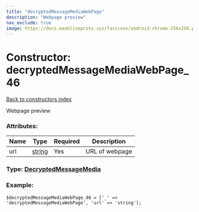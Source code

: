 ```yaml
---
title: "decryptedMessageMediaWebPage"
description: "Webpage preview"
nav_exclude: true
image: https://docs.madelineproto.xyz/favicons/android-chrome-256x256.png
---
```

# Constructor: decryptedMessageMediaWebPage\_46  
[Back to constructors index](/API_docs/constructors/index.html)



Webpage preview

### Attributes:

| Name     |    Type       | Required | Description |
|----------|---------------|----------|-------------|
|url|[string](/API_docs/types/string.html) | Yes|URL of webpage|



### Type: [DecryptedMessageMedia](/API_docs/types/DecryptedMessageMedia.html)


### Example:

```
$decryptedMessageMediaWebPage_46 = ['_' => 'decryptedMessageMediaWebPage', 'url' => 'string'];
```  
